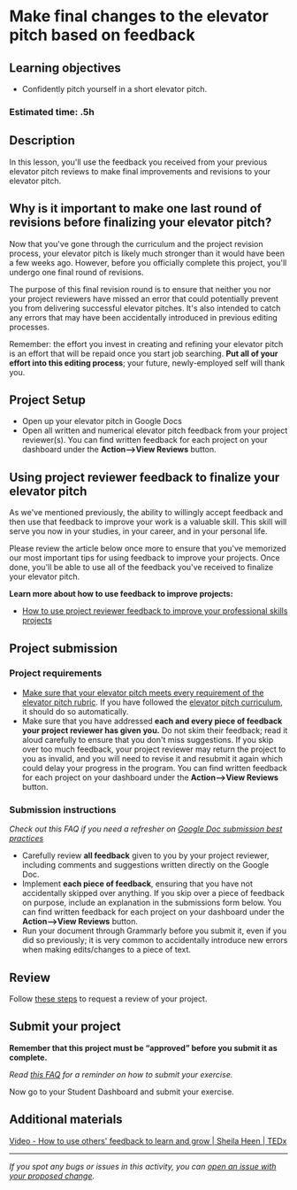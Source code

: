 # Make final changes to the elevator pitch based on feedback

## **Learning objectives**

- Confidently pitch yourself in a short elevator pitch.

### **Estimated time: .5h**

## **Description**

In this lesson, you'll use the feedback you received from your previous elevator pitch reviews to make final improvements and revisions to your elevator pitch.

## Why is it important to make one last round of revisions before finalizing your elevator pitch?

Now that you've gone through the curriculum and the project revision process, your elevator pitch is likely much stronger than it would have been a few weeks ago. However, before you officially complete this project, you'll undergo one final round of revisions.

The purpose of this final revision round is to ensure that neither you nor your project reviewers have missed an error that could potentially prevent you from delivering successful elevator pitches. It's also intended to catch any errors that may have been accidentally introduced in previous editing processes.

Remember: the effort you invest in creating and refining your elevator pitch is an effort that will be repaid once you start job searching. **Put all of your effort into this editing process**; your future, newly-employed self will thank you.

## Project Setup

- Open up your elevator pitch in Google Docs
- Open all written and numerical elevator pitch feedback from your project reviewer(s). You can find written feedback for each project on your dashboard under the **Action—>View Reviews** button.

## Using project reviewer feedback to finalize your elevator pitch

As we've mentioned previously, the ability to willingly accept feedback and then use that feedback to improve your work is a valuable skill. This skill will serve you now in your studies, in your career, and in your personal life.

Please review the article below once more to ensure that you've memorized our most important tips for using feedback to improve your projects. Once done, you'll be able to use all of the feedback you've received to finalize your elevator pitch.

**Learn more about how to use feedback to improve projects:**

- [How to use project reviewer feedback to improve your professional skills projects](https://microverse.zendesk.com/hc/en-us/articles/1500004961062)

## Project submission

### Project requirements

- [Make sure that your elevator pitch meets every requirement of the elevator pitch rubric](https://docs.google.com/document/d/1ULe_jeJfj38Pm_Aj_jqVkUVyL8E-dJn6inLB1ITcUF8/edit). If you have followed the [elevator pitch curriculum](https://github.com/microverseinc/curriculum-professional-skills/blob/main/interviewing/use-your-usp-to-craft-the-first-draft-of-your-elevator-pitch.md), it should do so automatically. 
- Make sure that you have addressed **each and every piece of feedback your project reviewer has given you.** Do not skim their feedback; read it aloud carefully to ensure that you don't miss suggestions. If you skip over too much feedback, your project reviewer may return the project to you as invalid, and you will need to revise it and resubmit it again which could delay your progress in the program. You can find written feedback for each project on your dashboard under the **Action—>View Reviews** button.

### **Submission instructions**

*Check out this FAQ if you need a refresher on [Google Doc submission best practices](https://microverse.zendesk.com/hc/en-us/articles/360063156813)*

- Carefully review **all feedback** given to you by your project reviewer, including comments and suggestions written directly on the Google Doc.
- Implement **each piece of feedback**, ensuring that you have not accidentally skipped over anything. If you skip over a piece of feedback on purpose, include an explanation in the submissions form below. You can find written feedback for each project on your dashboard under the **Action—>View Reviews** button.
- Run your document through Grammarly before you submit it, even if you did so previously; it is very common to accidentally introduce new errors when making edits/changes to a piece of text.


## Review

Follow [these steps](https://github.com/microverseinc/curriculum-transversal-skills/blob/main/code-review/articles/how_to_ask_for_a_prof_skills_review.md) to request a  review of your project.

## Submit your project

**Remember that this project must be “approved” before you submit it as complete.**

*Read [this FAQ](https://microverse.zendesk.com/hc/en-us/articles/360061344234) for a reminder on how to submit your exercise.*

Now go to your Student Dashboard and submit your exercise.

## Additional materials

[Video - How to use others' feedback to learn and grow | Sheila Heen | TEDx](https://www.youtube.com/watch?v=FQNbaKkYk_Q)

------

_If you spot any bugs or issues in this activity, you can [open an issue with your proposed change](https://github.com/microverseinc/curriculum-transversal-skills/blob/main/git-github/articles/open_issue.md)._
